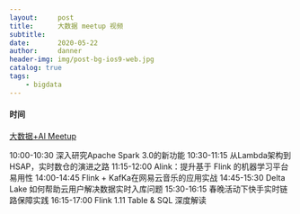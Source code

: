 ```yaml
---
layout:     post
title:      大数据 meetup 视频
subtitle:   
date:       2020-05-22
author:     danner
header-img: img/post-bg-ios9-web.jpg
catalog: true
tags:
    - bigdata
---
```


#### 时间

[大数据+AI Meetup](https://developer.aliyun.com/live/2894)

10:00-10:30 深入研究Apache Spark 3.0的新功能
10:30-11:15 从Lambda架构到HSAP，实时数仓的演进之路
11:15-12:00 Alink：提升基于 Flink 的机器学习平台易用性
14:00-14:45 Flink + KafKa在网易云音乐的应用实战
14:45-15:30 Delta Lake 如何帮助云用户解决数据实时入库问题
15:30-16:15 春晚活动下快手实时链路保障实践
16:15-17:00 Flink 1.11 Table & SQL 深度解读
